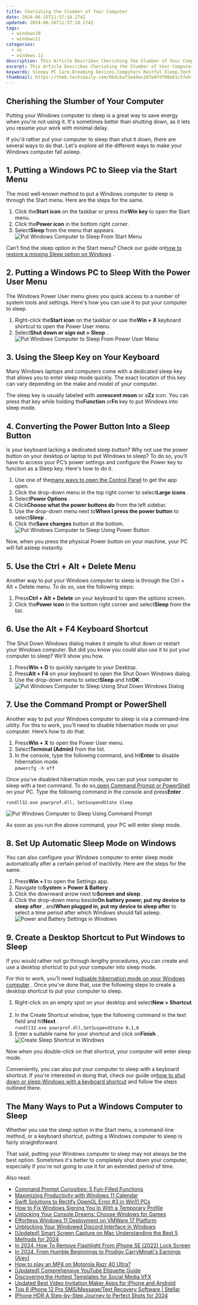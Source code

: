 ```yaml
---
title: Cherishing the Slumber of Your Computer
date: 2024-06-25T11:57:18.174Z
updated: 2024-06-26T11:57:18.174Z
tags:
  - windows10
  - windows11
categories:
  - os
  - windows 11
description: This Article Describes Cherishing the Slumber of Your Computer
excerpt: This Article Describes Cherishing the Slumber of Your Computer
keywords: Sleepy PC Care,Dreaming Devices,Computers Restful Sleep,Tech Peaceful Snooze,Digital Device Downtime,PC Unplugged Relaxation,Energy Efficient PC
thumbnail: https://thmb.techidaily.com/6bdcba73a44ac207e8fdf00ab1c5febff71a5d180b14959fd7d55488ff318cda.jpg
---
```


## Cherishing the Slumber of Your Computer

 Putting your Windows computer to sleep is a great way to save energy when you're not using it. It's sometimes better than shutting down, as it lets you resume your work with minimal delay.

 If you'd rather put your computer to sleep than shut it down, there are several ways to do that. Let's explore all the different ways to make your Windows computer fall asleep.

## 1\. Putting a Windows PC to Sleep via the Start Menu

 The most well-known method to put a Windows computer to sleep is through the Start menu. Here are the steps for the same.

1. Click the**Start icon** on the taskbar or press the**Win key** to open the Start menu.
2. Click the**Power icon** in the bottom right corner.
3. Select**Sleep** from the menu that appears.  
![Put Windows Computer to Sleep From Start Menu](https://static1.makeuseofimages.com/wordpress/wp-content/uploads/2022/12/put-windows-computer-to-sleep-from-start-menu.jpg)

 Can’t find the sleep option in the Start menu? Check our guide on[how to restore a missing Sleep option on Windows](https://www.makeuseof.com/windows-10-fix-mising-sleep-option/) .

## 2\. Putting a Windows PC to Sleep With the Power User Menu

 The Windows Power User menu gives you quick access to a number of system tools and settings. Here's how you can use it to put your computer to sleep.

1. Right-click the**Start icon** on the taskbar or use the**Win + X** keyboard shortcut to open the Power User menu.
2. Select**Shut down or sign out > Sleep** .  
![Put Windows Computer to Sleep From Power User Menu](https://static1.makeuseofimages.com/wordpress/wp-content/uploads/2022/12/put-windows-computer-to-sleep-from-power-user-menu.jpg)

## 3\. Using the Sleep Key on Your Keyboard

 Many Windows laptops and computers come with a dedicated sleep key that allows you to enter sleep mode quickly. The exact location of this key can vary depending on the make and model of your computer.

 The sleep key is usually labeled with a**crescent moon** or a**Zz** icon. You can press that key while holding the**Function** or**Fn** key to put Windows into sleep mode.

## 4\. Converting the Power Button Into a Sleep Button

 Is your keyboard lacking a dedicated sleep button? Why not use the power button on your desktop or laptop to put Windows to sleep? To do so, you’ll have to access your PC’s power settings and configure the Power key to function as a Sleep key. Here's how to do it.

1. Use one of the[many ways to open the Control Panel](https://www.makeuseof.com/windows-open-control-panel/) to get the app open.
2. Click the drop-down menu in the top right corner to select**Large icons** .
3. Select**Power Options** .
4. Click**Choose what the power buttons do** from the left sidebar.
5. Use the drop-down menu next to**When I press the power button** to select**Sleep** .
6. Click the**Save changes** button at the bottom.  
![Put Windows Computer to Sleep Using Power Button](https://static1.makeuseofimages.com/wordpress/wp-content/uploads/2022/12/put-windows-computer-to-sleep-using-power-button.jpg)

 Now, when you press the physical Power button on your machine, your PC will fall asleep instantly.

## 5\. Use the Ctrl + Alt + Delete Menu

 Another way to put your Windows computer to sleep is through the Ctrl + Alt + Delete menu. To do so, use the following steps:

1. Press**Ctrl + Alt + Delete** on your keyboard to open the options screen.
2. Click the**Power icon** in the bottom right corner and select**Sleep** from the list.

## 6\. Use the Alt + F4 Keyboard Shortcut

 The Shut Down Windows dialog makes it simple to shut down or restart your Windows computer. But did you know you could also use it to put your computer to sleep? We’ll show you how.

1. Press**Win + D** to quickly navigate to your Desktop.
2. Press**Alt + F4** on your keyboard to open the Shut Down Windows dialog.
3. Use the drop-down menu to select**Sleep** and hit**OK** .  
![Put Windows Computer to Sleep Using Shut Down Windows Dialog](https://static1.makeuseofimages.com/wordpress/wp-content/uploads/2022/12/put-windows-computer-to-sleep-using-shut-down-windows-dialog.jpg)

## 7\. Use the Command Prompt or PowerShell

 Another way to put your Windows computer to sleep is via a command-line utility. For this to work, you’ll need to disable hibernation mode on your computer. Here’s how to do that.

1. Press**Win + X** to open the Power User menu.
2. Select**Terminal (Admin)** from the list.
3. In the console, type the following command, and hit**Enter** to disable hibernation mode.  
`powercfg -h off`

 Once you’ve disabled hibernation mode, you can put your computer to sleep with a text command. To do so,[open Command Prompt or PowerShell](https://www.makeuseof.com/windows-open-command-prompt-powershell/) on your PC. Type the following command in the console and press**Enter** .

`rundll32.exe powrprof.dll, SetSuspendState Sleep`

![Put Windows Computer to Sleep Using Command Prompt](https://static1.makeuseofimages.com/wordpress/wp-content/uploads/2022/12/put-windows-computer-to-sleep-using-command-prompt.jpg)

As soon as you run the above command, your PC will enter sleep mode.

## 8\. Set Up Automatic Sleep Mode on Windows

 You can also configure your Windows computer to enter sleep mode automatically after a certain period of inactivity. Here are the steps for the same.

1. Press**Win + I** to open the Settings app.
2. Navigate to**System > Power & Battery** .
3. Click the downward arrow next to**Screen and sleep** .
4. Click the drop-down menu beside**On battery power, put my device to sleep after** , and**When plugged in, put my device to sleep after** to select a time period after which Windows should fall asleep.  
![Power and Battery Settings in Windows](https://static1.makeuseofimages.com/wordpress/wp-content/uploads/2022/12/power-and-battery-settings-in-windows.jpg)

## 9\. Create a Desktop Shortcut to Put Windows to Sleep

 If you would rather not go through lengthy procedures, you can create and use a desktop shortcut to put your computer into sleep mode.

 For this to work, you’ll need to[disable hibernation mode on your Windows computer](https://www.makeuseof.com/windows-11-hibernate-enable-disable/) . Once you’ve done that, use the following steps to create a desktop shortcut to put your computer to sleep.

1. Right-click on an empty spot on your desktop and select**New > Shortcut** .
2. In the Create Shortcut window, type the following command in the text field and hit**Next** .  
`rundll32.exe powrprof.dll,SetSuspendState 0,1,0`
3. Enter a suitable name for your shortcut and click on**Finish** .  
![Create Sleep Shortcut in Windows](https://static1.makeuseofimages.com/wordpress/wp-content/uploads/2022/12/create-sleep-shortcut-in-windows.jpg)

 Now when you double-click on that shortcut, your computer will enter sleep mode.

 Conveniently, you can also put your computer to sleep with a keyboard shortcut. If you're interested in doing that, check our guide on[how to shut down or sleep Windows with a keyboard shortcut](https://www.makeuseof.com/tag/how-to-shutdown-or-sleep-windows-10-with-a-keyboard-shortcut/) and follow the steps outlined there.

## The Many Ways to Put a Windows Computer to Sleep

 Whether you use the sleep option in the Start menu, a command-line method, or a keyboard shortcut, putting a Windows computer to sleep is fairly straightforward.

 That said, putting your Windows computer to sleep may not always be the best option. Sometimes it's better to completely shut down your computer, especially if you're not going to use it for an extended period of time.


<ins class="adsbygoogle"
     style="display:block"
     data-ad-format="autorelaxed"
     data-ad-client="ca-pub-7571918770474297"
     data-ad-slot="1223367746"></ins>



<ins class="adsbygoogle"
     style="display:block"
     data-ad-client="ca-pub-7571918770474297"
     data-ad-slot="8358498916"
     data-ad-format="auto"
     data-full-width-responsive="true"></ins>

<span class="atpl-alsoreadstyle">Also read:</span>
<div><ul>
<li><a href="https://windows11.techidaily.com/command-prompt-curiosities-5-fun-filled-functions/"><u>Command Prompt Curiosities: 5 Fun-Filled Functions</u></a></li>
<li><a href="https://windows11.techidaily.com/maximizing-productivity-with-windows-11-calendar/"><u>Maximizing Productivity with Windows 11 Calendar</u></a></li>
<li><a href="https://windows11.techidaily.com/swift-solutions-to-rectify-opengl-error-3-in-win11-pcs/"><u>Swift Solutions to Rectify OpenGL Error #3 in Win11 PCs</u></a></li>
<li><a href="https://windows11.techidaily.com/how-to-fix-windows-signing-you-in-with-a-temporary-profile/"><u>How to Fix Windows Signing You In With a Temporary Profile</u></a></li>
<li><a href="https://windows11.techidaily.com/unlocking-your-console-dreams-choose-windows-for-games/"><u>Unlocking Your Console Dreams: Choose Windows for Games</u></a></li>
<li><a href="https://windows11.techidaily.com/effortless-windows-11-deployment-on-vmware-17-platform/"><u>Effortless Windows 11 Deployment on VMWare 17 Platform</u></a></li>
<li><a href="https://windows11.techidaily.com/unblocking-your-windowed-discord-interface-in-windows/"><u>Unblocking Your Windowed Discord Interface in Windows</u></a></li>
<li><a href="https://remote-screen-capture.techidaily.com/updated-smart-screen-capture-on-mac-understanding-the-best-5-methods-for-2024/"><u>[Updated] Smart Screen Capture on Mac  Understanding the Best 5 Methods for 2024</u></a></li>
<li><a href="https://ios-unlock.techidaily.com/in-2024-how-to-remove-flashlight-from-iphone-se-2022-lock-screen-by-drfone-ios/"><u>In 2024, How To Remove Flashlight From iPhone SE (2022) Lock Screen</u></a></li>
<li><a href="https://youtube-stream.techidaily.com/in-2024-from-humble-beginnings-to-prodigy-carryminatis-earnings-ajey/"><u>In 2024, From Humble Beginnings to Prodigy  CarryMinati's Earnings (Ajey)</u></a></li>
<li><a href="https://blog-min.techidaily.com/how-to-play-an-mp4-on-motorola-razr-40-ultra-by-aiseesoft-video-converter-play-mp4-on-android/"><u>How to play an MP4 on Motorola Razr 40 Ultra?</u></a></li>
<li><a href="https://youtube-videos.techidaily.com/updated-comprehensive-youtube-etiquette-guide/"><u>[Updated] Comprehensive YouTube Etiquette Guide</u></a></li>
<li><a href="https://instagram-clips.techidaily.com/discovering-the-hottest-templates-for-social-media-vfx/"><u>Discovering the Hottest Templates for Social Media VFX</u></a></li>
<li><a href="https://ai-driven-video-production.techidaily.com/updated-best-video-invitation-maker-apps-for-iphone-and-android/"><u>Updated Best Video Invitation Maker Apps for iPhone and Android</u></a></li>
<li><a href="https://techidaily.com/top-8-iphone-12-pro-smsmessagetext-recovery-software-stellar-by-stellar-data-recovery-ios-iphone-data-recovery/"><u>Top 8 iPhone 12 Pro SMS/Message/Text Recovery Software | Stellar</u></a></li>
<li><a href="https://extra-guidance.techidaily.com/iphone-hdr-a-step-by-step-journey-to-perfect-shots-for-2024/"><u>IPhone HDR  A Step-by-Step Journey to Perfect Shots for 2024</u></a></li>
</ul></div>
